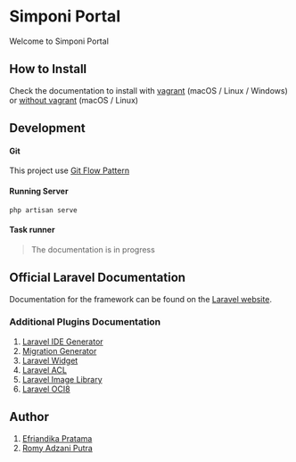 # Simponi Portal

Welcome to Simponi Portal

## How to Install

Check the documentation to install with [vagrant](installation-vagrant.md) (macOS / Linux / Windows) or [without vagrant](installation.md) (macOS / Linux)

## Development

#### Git

This project use [Git Flow Pattern](http://danielkummer.github.io/git-flow-cheatsheet/)

#### Running Server

    php artisan serve
    
#### Task runner

> The documentation is in progress

## Official Laravel Documentation

Documentation for the framework can be found on the [Laravel website](http://laravel.com/docs).

### Additional Plugins Documentation
1. [Laravel IDE Generator](https://github.com/barryvdh/laravel-ide-helper)
2. [Migration Generator](https://github.com/Xethron/migrations-generator)
3. [Laravel Widget](https://github.com/Arrilot/laravel-widgets)
4. [Laravel ACL](https://github.com/kodeine/laravel-acl)
5. [Laravel Image Library](http://image.intervention.io/)
6. [Laravel OCI8](https://github.com/yajra/laravel-oci8)

## Author
1. [Efriandika Pratama](efriandika.pratama@bni.co.id)
2. [Romy Adzani Putra](romy.adzani@bni.co.id)